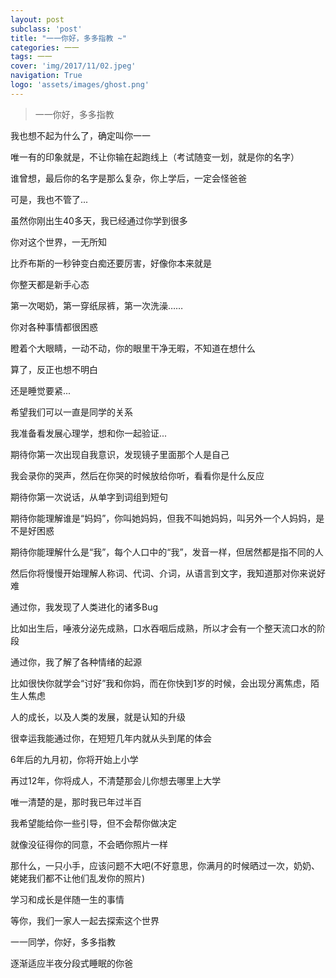 ```yaml
---
layout: post
subclass: 'post'
title: "一一你好，多多指教 ~"
categories: 一一
tags: 一一
cover: 'img/2017/11/02.jpeg'
navigation: True
logo: 'assets/images/ghost.png'
---
```



>一一你好，多多指教

我也想不起为什么了，确定叫你一一

唯一有的印象就是，不让你输在起跑线上（考试随变一划，就是你的名字）

谁曾想，最后你的名字是那么复杂，你上学后，一定会怪爸爸

可是，我也不管了...

虽然你刚出生40多天，我已经通过你学到很多

你对这个世界，一无所知

比乔布斯的一秒钟变白痴还要厉害，好像你本来就是

你整天都是新手心态

第一次喝奶，第一穿纸尿裤，第一次洗澡……

你对各种事情都很困惑

瞪着个大眼睛，一动不动，你的眼里干净无暇，不知道在想什么

算了，反正也想不明白

还是睡觉要紧...

希望我们可以一直是同学的关系

我准备看发展心理学，想和你一起验证...

期待你第一次出现自我意识，发现镜子里面那个人是自己

我会录你的哭声，然后在你哭的时候放给你听，看看你是什么反应

期待你第一次说话，从单字到词组到短句

期待你能理解谁是“妈妈”，你叫她妈妈，但我不叫她妈妈，叫另外一个人妈妈，是不是好困惑

期待你能理解什么是“我”，每个人口中的“我”，发音一样，但居然都是指不同的人

然后你将慢慢开始理解人称词、代词、介词，从语言到文字，我知道那对你来说好难

通过你，我发现了人类进化的诸多Bug

比如出生后，唾液分泌先成熟，口水吞咽后成熟，所以才会有一个整天流口水的阶段

通过你，我了解了各种情绪的起源

比如很快你就学会“讨好”我和你妈，而在你快到1岁的时候，会出现分离焦虑，陌生人焦虑

人的成长，以及人类的发展，就是认知的升级

很幸运我能通过你，在短短几年内就从头到尾的体会

6年后的九月初，你将开始上小学

再过12年，你将成人，不清楚那会儿你想去哪里上大学

唯一清楚的是，那时我已年过半百

我希望能给你一些引导，但不会帮你做决定

就像没征得你的同意，不会晒你照片一样

那什么，一只小手，应该问题不大吧(不好意思，你满月的时候晒过一次，奶奶、姥姥我们都不让他们乱发你的照片)

学习和成长是伴随一生的事情

等你，我们一家人一起去探索这个世界

一一同学，你好，多多指教

逐渐适应半夜分段式睡眠的你爸
